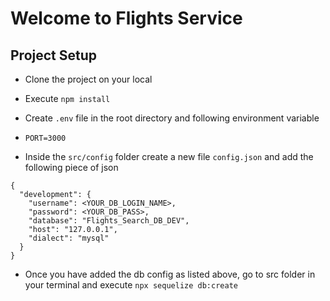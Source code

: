 # Welcome to Flights Service

## Project Setup
- Clone the project on your local
- Execute `npm install`
- Create `.env` file in the root directory and following environment variable 
-    `PORT=3000`

- Inside the `src/config` folder create a new file `config.json` and add the following piece of json
```
{
  "development": {
    "username": <YOUR_DB_LOGIN_NAME>,
    "password": <YOUR_DB_PASS>,
    "database": "Flights_Search_DB_DEV",
    "host": "127.0.0.1",
    "dialect": "mysql"
  }
}

```
- Once you have added the db config as listed above, go to src folder in your terminal and execute 
`npx sequelize db:create`
